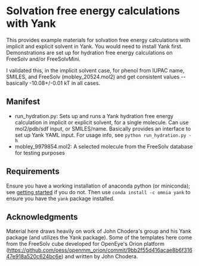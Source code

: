 # Solvation free energy calculations with Yank

This provides example materials for solvation free energy calculations with implicit and explicit solvent in Yank. You would need to install Yank first.
Demonstrations are set up for hydration free energy calculations on FreeSolv and/or FreeSolvMini.

I validated this, in the implicit solvent case, for phenol from IUPAC name, SMILES, and FreeSolv (mobley_20524.mol2) and get consistent values -- basically -10.08+/-0.01 kT in all cases. 

## Manifest
- run_hydration.py: Sets up and runs a Yank hydration free energy calculation in implicit or explicit solvent, for a single molecule. Can use mol2/pdb/sdf input, or SMILES/name. Basically provides an interface to set up Yank YAML input. For usage info, see `python run_hydration.py -h`
- mobley_9979854.mol2: A selected molecule from the FreeSolv database for testing purposes

## Requirements
Ensure you have a working installation of anaconda python (or miniconda); see [getting started](../../uci-pharmsci/getting-started.md) if you do not.
Then use `conda install -c omnia yank` to ensure you have the `yank` package installed.

## Acknowledgments
Material here draws heavily on work of John Chodera's group and his Yank package (and utilizes the Yank package).
Some of the templates here come from the FreeSolv cube developed for OpenEye's Orion platform (https://github.com/oess/openmm_orion/commit/9bb2f55d416acae8b6f31647e918a520c624bc6e) and written by John Chodera.

